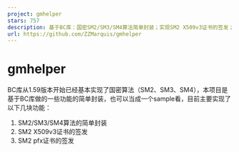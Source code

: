 ```yaml
---
project: gmhelper
stars: 757
description: 基于BC库：国密SM2/SM3/SM4算法简单封装；实现SM2 X509v3证书的签发；实现SM2 pfx证书的签发
url: https://github.com/ZZMarquis/gmhelper
---
```


gmhelper
========

BC库从1.59版本开始已经基本实现了国密算法（SM2、SM3、SM4），本项目是基于BC库做的一些功能的简单封装，也可以当成一个sample看，目前主要实现了以下几块功能：

1.  SM2/SM3/SM4算法的简单封装
2.  SM2 X509v3证书的签发
3.  SM2 pfx证书的签发

